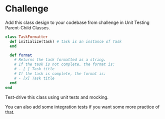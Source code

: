 # Challenge

Add this class design to your codebase from challenge in Unit Testing Parent-Child Classes.

```ruby
class TaskFormatter
  def initialize(task) # task is an instance of Task
  end

  def format
    # Returns the task formatted as a string.
    # If the task is not complete, the format is:
    # - [ ] Task title
    # If the task is complete, the format is:
    # - [x] Task title
  end
end
```

Test-drive this class using unit tests and mocking. 

You can also add some integration tests if you want some more practice of that.
